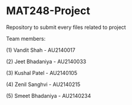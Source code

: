 # MAT248-Project
Repository to submit every files related to project

Team members:

(1) Vandit Shah - AU2140017

(2) Jeet Bhadaniya - AU2140033

(3) Kushal Patel - AU2140105

(4) Zenil Sanghvi - AU2140215

(5) Smeet Bhadaniya - AU2140234
